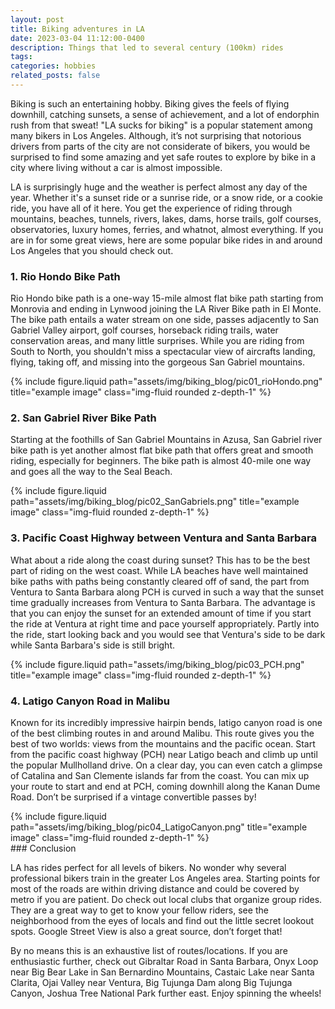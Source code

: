 ```yaml
---
layout: post
title: Biking adventures in LA
date: 2023-03-04 11:12:00-0400
description: Things that led to several century (100km) rides
tags:
categories: hobbies
related_posts: false
---
```


Biking is such an entertaining hobby. Biking gives the feels of flying downhill, catching sunsets, a sense of achievement, and a lot of endorphin rush from that sweat! "LA sucks for biking" is a popular statement among many bikers in Los Angeles. Although, it’s not surprising that notorious drivers from parts of the city are not considerate of bikers, you would be surprised to find some amazing and yet safe routes to explore by bike in a city where living without a car is almost impossible.

LA is surprisingly huge and the weather is perfect almost any day of the year. Whether it's a sunset ride or a sunrise ride, or a snow ride, or a cookie ride, you have all of it here. You get the experience of riding through mountains, beaches, tunnels, rivers, lakes, dams, horse trails, golf courses, observatories, luxury homes, ferries, and whatnot, almost everything. If you are in for some great views, here are some popular bike rides in and around Los Angeles that you should check out.

### 1. Rio Hondo Bike Path

Rio Hondo bike path is a one-way 15-mile almost flat bike path starting from Monrovia and ending in Lynwood joining the LA River Bike path in El Monte. The bike path entails a water stream on one side, passes adjacently to San Gabriel Valley airport, golf courses, horseback riding trails, water conservation areas, and many little surprises. While you are riding from South to North, you shouldn't miss a spectacular view of aircrafts landing, flying, taking off, and missing into the gorgeous San Gabriel mountains.

<div class="row">
    <div class="col-sm mt-3 mt-md-0">
        {% include figure.liquid path="assets/img/biking_blog/pic01_rioHondo.png" title="example image" class="img-fluid rounded z-depth-1" %}
    </div>
</div>

### 2. San Gabriel River Bike Path

Starting at the foothills of San Gabriel Mountains in Azusa, San Gabriel river bike path is yet another almost flat bike path that offers great and smooth riding, especially for beginners. The bike path is almost 40-mile one way and goes all the way to the Seal Beach.

<div class="row">
    <div class="col-sm mt-3 mt-md-0">
        {% include figure.liquid path="assets/img/biking_blog/pic02_SanGabriels.png" title="example image" class="img-fluid rounded z-depth-1" %}
    </div>
</div>

### 3. Pacific Coast Highway between Ventura and Santa Barbara

What about a ride along the coast during sunset? This has to be the best part of riding on the west coast. While LA beaches have well maintained bike paths with paths being constantly cleared off of sand, the part from Ventura to Santa Barbara along PCH is curved in such a way that the sunset time gradually increases from Ventura to Santa Barbara. The advantage is that you can enjoy the sunset for an extended amount of time if you start the ride at Ventura at right time and pace yourself appropriately. Partly into the ride, start looking back and you would see that Ventura's side to be dark while Santa Barbara's side is still bright.

<div class="row">
    <div class="col-sm mt-3 mt-md-0">
        {% include figure.liquid path="assets/img/biking_blog/pic03_PCH.png" title="example image" class="img-fluid rounded z-depth-1" %}
    </div>
</div>

### 4. Latigo Canyon Road in Malibu

Known for its incredibly impressive hairpin bends, latigo canyon road is one of the best climbing routes in and around Malibu. This route gives you the best of two worlds: views from the mountains and the pacific ocean. Start from the pacific coast highway (PCH) near Latigo beach and climb up until the popular Mullholland drive. On a clear day, you can even catch a glimpse of Catalina and San Clemente islands far from the coast. You can mix up your route to start and end at PCH, coming downhill along the Kanan Dume Road. Don’t be surprised if a vintage convertible passes by!

<div class="row">
    <div class="col-sm mt-3 mt-md-0">
        {% include figure.liquid path="assets/img/biking_blog/pic04_LatigoCanyon.png" title="example image" class="img-fluid rounded z-depth-1" %}
    </div>
</div>
### Conclusion

LA has rides perfect for all levels of bikers. No wonder why several professional bikers train in the greater Los Angeles area. Starting points for most of the roads are within driving distance and could be covered by metro if you are patient. Do check out local clubs that organize group rides. They are a great way to get to know your fellow riders, see the neighborhood from the eyes of locals and find out the little secret lookout spots. Google Street View is also a great source, don’t forget that!

By no means this is an exhaustive list of routes/locations. If you are enthusiastic further, check out Gibraltar Road in Santa Barbara, Onyx Loop near Big Bear Lake in San Bernardino Mountains, Castaic Lake near Santa Clarita, Ojai Valley near Ventura, Big Tujunga Dam along Big Tujunga Canyon, Joshua Tree National Park further east. Enjoy spinning the wheels!
